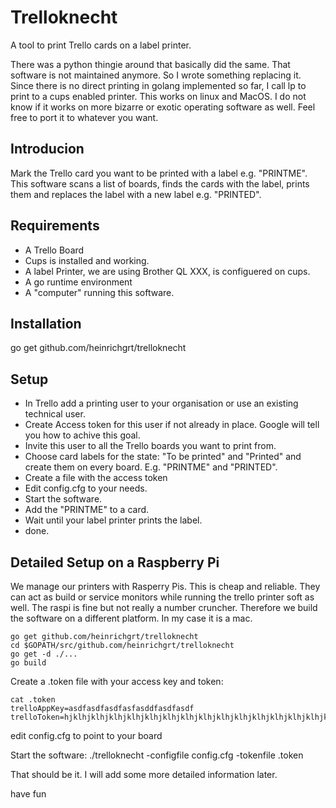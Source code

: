# Trelloknecht
A tool to print Trello cards on a label printer.

There was a python thingie around that basically did the same. That software is not maintained anymore.  So I wrote something replacing it. Since there is no direct printing in golang implemented so far, I call lp to print to a cups enabled printer. This works on linux and MacOS. I do not know if it works on more bizarre or exotic operating software as well. Feel free to port it to whatever you want. 

## Introducion
Mark the Trello card you want to be printed with a label e.g. "PRINTME". This software scans a list of boards, finds the cards with the label, prints them and replaces the label with a new label e.g. "PRINTED". 

## Requirements
- A Trello Board
- Cups is installed and working. 
- A label Printer, we are using Brother QL XXX, is configuered on cups. 
- A go runtime environment 
- A "computer" running this software. 


## Installation 

go get github.com/heinrichgrt/trelloknecht


## Setup
- In Trello add a printing user to your organisation or use an existing technical user.
- Create Access token for this user if not already in place. Google will tell you how to achive this goal. 
- Invite this user to all the Trello boards you want to print from.
- Choose card labels for the state: "To be printed" and "Printed" and create them on every board. E.g. "PRINTME" and "PRINTED". 
- Create a file with the access token
- Edit config.cfg to your needs. 
- Start the software. 
- Add the "PRINTME" to a card. 
- Wait until your label printer prints the label. 
- done. 

## Detailed Setup on a Raspberry Pi
We manage our printers with Rasperry Pis. This is cheap and reliable. They can act as build or service monitors while running the trello printer soft as well. The raspi is fine but not really a number cruncher. Therefore we build the software on a different platform. In my case it is a mac. 

``` 
go get github.com/heinrichgrt/trelloknecht
cd $GOPATH/src/github.com/heinrichgrt/trelloknecht
go get -d ./...
go build 
```
Create a .token file with your access key and token:
```
cat .token
trelloAppKey=asdfasdfasdfasfasddfasdfasdf
trelloToken=hjklhjklhjklhjklhjklhjklhjklhjklhjklhjklhjklhjklhjklhjklhjkl
```
edit config.cfg to point to your board

Start the software:
./trelloknecht -configfile config.cfg -tokenfile .token 

That should be it. I will add some more detailed information later.

have fun

